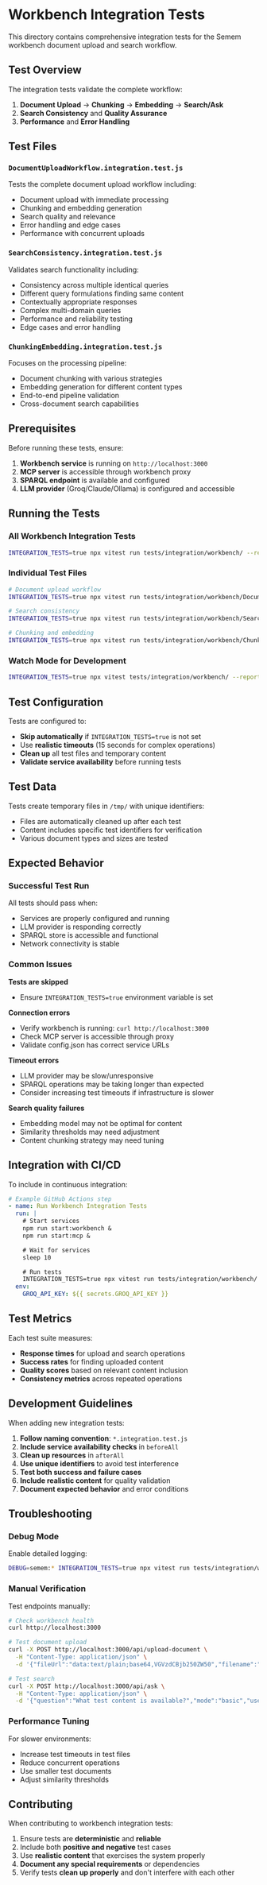# Workbench Integration Tests

This directory contains comprehensive integration tests for the Semem workbench document upload and search workflow.

## Test Overview

The integration tests validate the complete workflow:

1. **Document Upload** → **Chunking** → **Embedding** → **Search/Ask**
2. **Search Consistency** and **Quality Assurance**
3. **Performance** and **Error Handling**

## Test Files

### `DocumentUploadWorkflow.integration.test.js`
Tests the complete document upload workflow including:
- Document upload with immediate processing
- Chunking and embedding generation
- Search quality and relevance
- Error handling and edge cases
- Performance with concurrent uploads

### `SearchConsistency.integration.test.js`
Validates search functionality including:
- Consistency across multiple identical queries
- Different query formulations finding same content
- Contextually appropriate responses
- Complex multi-domain queries
- Performance and reliability testing
- Edge cases and error handling

### `ChunkingEmbedding.integration.test.js`
Focuses on the processing pipeline:
- Document chunking with various strategies
- Embedding generation for different content types
- End-to-end pipeline validation
- Cross-document search capabilities

## Prerequisites

Before running these tests, ensure:

1. **Workbench service** is running on `http://localhost:3000`
2. **MCP server** is accessible through workbench proxy
3. **SPARQL endpoint** is available and configured
4. **LLM provider** (Groq/Claude/Ollama) is configured and accessible

## Running the Tests

### All Workbench Integration Tests
```bash
INTEGRATION_TESTS=true npx vitest run tests/integration/workbench/ --reporter=verbose
```

### Individual Test Files
```bash
# Document upload workflow
INTEGRATION_TESTS=true npx vitest run tests/integration/workbench/DocumentUploadWorkflow.integration.test.js --reporter=verbose

# Search consistency
INTEGRATION_TESTS=true npx vitest run tests/integration/workbench/SearchConsistency.integration.test.js --reporter=verbose

# Chunking and embedding
INTEGRATION_TESTS=true npx vitest run tests/integration/workbench/ChunkingEmbedding.integration.test.js --reporter=verbose
```

### Watch Mode for Development
```bash
INTEGRATION_TESTS=true npx vitest tests/integration/workbench/ --reporter=verbose --watch
```

## Test Configuration

Tests are configured to:
- **Skip automatically** if `INTEGRATION_TESTS=true` is not set
- Use **realistic timeouts** (15 seconds for complex operations)
- **Clean up** all test files and temporary content
- **Validate service availability** before running tests

## Test Data

Tests create temporary files in `/tmp/` with unique identifiers:
- Files are automatically cleaned up after each test
- Content includes specific test identifiers for verification
- Various document types and sizes are tested

## Expected Behavior

### Successful Test Run
All tests should pass when:
- Services are properly configured and running
- LLM provider is responding correctly
- SPARQL store is accessible and functional
- Network connectivity is stable

### Common Issues

**Tests are skipped**
- Ensure `INTEGRATION_TESTS=true` environment variable is set

**Connection errors**
- Verify workbench is running: `curl http://localhost:3000`
- Check MCP server is accessible through proxy
- Validate config.json has correct service URLs

**Timeout errors**
- LLM provider may be slow/unresponsive
- SPARQL operations may be taking longer than expected
- Consider increasing test timeouts if infrastructure is slower

**Search quality failures**
- Embedding model may not be optimal for content
- Similarity thresholds may need adjustment
- Content chunking strategy may need tuning

## Integration with CI/CD

To include in continuous integration:

```yaml
# Example GitHub Actions step
- name: Run Workbench Integration Tests
  run: |
    # Start services
    npm run start:workbench &
    npm run start:mcp &

    # Wait for services
    sleep 10

    # Run tests
    INTEGRATION_TESTS=true npx vitest run tests/integration/workbench/ --reporter=verbose
  env:
    GROQ_API_KEY: ${{ secrets.GROQ_API_KEY }}
```

## Test Metrics

Each test suite measures:
- **Response times** for upload and search operations
- **Success rates** for finding uploaded content
- **Quality scores** based on relevant content inclusion
- **Consistency metrics** across repeated operations

## Development Guidelines

When adding new integration tests:

1. **Follow naming convention**: `*.integration.test.js`
2. **Include service availability checks** in `beforeAll`
3. **Clean up resources** in `afterAll`
4. **Use unique identifiers** to avoid test interference
5. **Test both success and failure cases**
6. **Include realistic content** for quality validation
7. **Document expected behavior** and error conditions

## Troubleshooting

### Debug Mode
Enable detailed logging:
```bash
DEBUG=semem:* INTEGRATION_TESTS=true npx vitest run tests/integration/workbench/ --reporter=verbose
```

### Manual Verification
Test endpoints manually:
```bash
# Check workbench health
curl http://localhost:3000

# Test document upload
curl -X POST http://localhost:3000/api/upload-document \
  -H "Content-Type: application/json" \
  -d '{"fileUrl":"data:text/plain;base64,VGVzdCBjb250ZW50","filename":"test.txt","mediaType":"text/plain"}'

# Test search
curl -X POST http://localhost:3000/api/ask \
  -H "Content-Type: application/json" \
  -d '{"question":"What test content is available?","mode":"basic","useContext":true}'
```

### Performance Tuning

For slower environments:
- Increase test timeouts in test files
- Reduce concurrent operations
- Use smaller test documents
- Adjust similarity thresholds

## Contributing

When contributing to workbench integration tests:

1. Ensure tests are **deterministic** and **reliable**
2. Include both **positive and negative** test cases
3. Use **realistic content** that exercises the system properly
4. **Document any special requirements** or dependencies
5. Verify tests **clean up properly** and don't interfere with each other